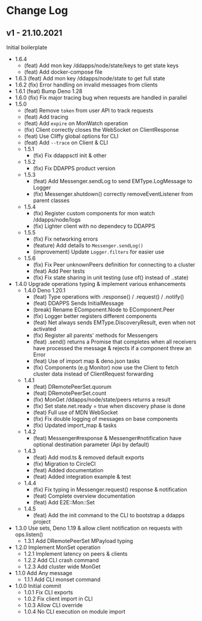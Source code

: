 # Change Log

## **v1** - 21.10.2021

Initial boilerplate

- 1.6.4
  - (feat) Add mon key /ddapps/node/state/keys to get state keys
  - (feat) Add docker-compose file
- 1.6.3 (feat) Add mon key /ddapps/node/state to get full state
- 1.6.2 (fix) Error handling on invalid messages from clients
- 1.6.1 (feat) Bump Deno 1.28
- 1.6.0 (fix) Fix major tracing bug when requests are handled in parallel
- 1.5.0
  - (feat) Remove `token` from user API to track requests
  - (feat) Add tracing
  - (feat) Add `expire` on MonWatch operation
  - (fix) Client correctly closes the WebSocket on ClientResponse
  - (feat) Use Cliffy global options for CLI
  - (feat) Add `--trace` on Client & CLI
  - 1.5.1
    - (fix) Fix ddappsctl init & other
  - 1.5.2
    - (fix) Fix DDAPPS product version
  - 1.5.3
    - (feat) Add Messenger.sendLog to send EMType.LogMessage to Logger
    - (fix) Messenger.shutdown() correctly removeEventListener from parent classes
  - 1.5.4
    - (fix) Register custom components for mon watch /ddapps/node/logs
    - (fix) Lighter client with no dependecy to DDAPPS
  - 1.5.5
    - (fix) Fix networking errors
    - (feature) Add details to `Messenger.sendLog()`
    - (improvement) Update `Logger.filters` for easier use
  - 1.5.6
    - (fix) Fix Peer unknownPeers definition for connecting to a cluster
    - (feat) Add Peer tests
    - (fix) Fix state sharing in unit testing (use of() instead of ..state)
- 1.4.0 Upgrade operations typing & implement various enhancements
  - 1.4.0 Deno 1.20.1
    - (feat) Type operations with .response() / .request() / .notify()
    - (feat) DDAPPS Sends InitialMessage
    - (break) Rename EComponent.Node to EComponent.Peer
    - (fix) Logger better registers different components
    - (feat) Net always sends EMType.DiscoveryResult, even when not activated
    - (fix) Register all parents' methods for Messengers
    - (feat) .send() returns a Promise that completes when all receivers have processed the message & rejects if a component threw an Error
    - (feat) Use of import map & deno.json tasks
    - (fix) Components (e.g Monitor) now use the Client to fetch cluster data instead of ClientRequest forwarding
  - 1.4.1
    - (feat) DRemotePeerSet.quorum
    - (feat) DRemotePeerSet.count
    - (fix) MonGet /ddapps/node/state/peers returns a result
    - (fix) Set state.net.ready = true when discovery phase is done
    - (feat) Full use of MDN WebSocket
    - (fix) Fix double logging of messages on base components
    - (fix) Updated import_map & tasks
  - 1.4.2
    - (feat) Messenger#response & Messenger#notification have optional destination parameter (Api by default)
  - 1.4.3
    - (feat) Add mod.ts & removed default exports
    - (fix) Migration to CircleCI
    - (feat) Added documentation
    - (feat) Added integration example & test
  - 1.4.4
    - (fix) Fix typing in Messenger.request() response & notification
    - (feat) Complete overview documentation
    - (feat) Add E2E::Mon::Set
  - 1.4.5
    - (feat) Add the init command to the CLI to bootstrap a ddapps project
- 1.3.0 Use sets, Deno 1.19 & allow client notification on requests with ops.listen()
  - 1.3.1 Add DRemotePeerSet MPayload typing
- 1.2.0 Implement MonSet operation
  - 1.2.1 Implement latency on peers & clients
  - 1.2.2 Add CLI crash command
  - 1.2.3 Add cluster wide MonGet
- 1.1.0 Add Any message
  - 1.1.1 Add CLI monset command
- 1.0.0 Initial commit
  - 1.0.1 Fix CLI exports
  - 1.0.2 Fix client import in CLI
  - 1.0.3 Allow CLI override
  - 1.0.4 No CLI execution on module import